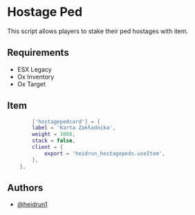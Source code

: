 
# Hostage Ped

This script allows players to stake their ped hostages with item.
## Requirements
- ESX Legacy
- Ox Inventory
- Ox Target
## Item 

```lua
		['hostagepedcard'] = {
		label = 'Karta Zakładnika',
		weight = 3000,
		stack = false,
		client = {
			export = 'heidrun_hostagepeds.useItem',
		},
	},
```
## Authors

- [@heidrun1](https://github.com/heidrun1)
